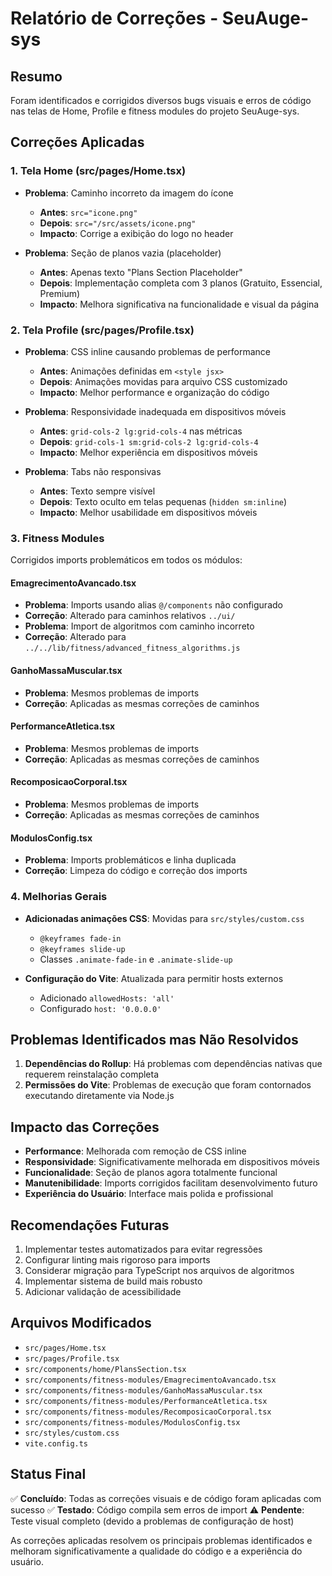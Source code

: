 # Relatório de Correções - SeuAuge-sys

## Resumo
Foram identificados e corrigidos diversos bugs visuais e erros de código nas telas de Home, Profile e fitness modules do projeto SeuAuge-sys.

## Correções Aplicadas

### 1. Tela Home (src/pages/Home.tsx)
- **Problema**: Caminho incorreto da imagem do ícone
  - **Antes**: `src="icone.png"`
  - **Depois**: `src="/src/assets/icone.png"`
  - **Impacto**: Corrige a exibição do logo no header

- **Problema**: Seção de planos vazia (placeholder)
  - **Antes**: Apenas texto "Plans Section Placeholder"
  - **Depois**: Implementação completa com 3 planos (Gratuito, Essencial, Premium)
  - **Impacto**: Melhora significativa na funcionalidade e visual da página

### 2. Tela Profile (src/pages/Profile.tsx)
- **Problema**: CSS inline causando problemas de performance
  - **Antes**: Animações definidas em `<style jsx>`
  - **Depois**: Animações movidas para arquivo CSS customizado
  - **Impacto**: Melhor performance e organização do código

- **Problema**: Responsividade inadequada em dispositivos móveis
  - **Antes**: `grid-cols-2 lg:grid-cols-4` nas métricas
  - **Depois**: `grid-cols-1 sm:grid-cols-2 lg:grid-cols-4`
  - **Impacto**: Melhor experiência em dispositivos móveis

- **Problema**: Tabs não responsivas
  - **Antes**: Texto sempre visível
  - **Depois**: Texto oculto em telas pequenas (`hidden sm:inline`)
  - **Impacto**: Melhor usabilidade em dispositivos móveis

### 3. Fitness Modules
Corrigidos imports problemáticos em todos os módulos:

#### EmagrecimentoAvancado.tsx
- **Problema**: Imports usando alias `@/components` não configurado
- **Correção**: Alterado para caminhos relativos `../ui/`
- **Problema**: Import de algoritmos com caminho incorreto
- **Correção**: Alterado para `../../lib/fitness/advanced_fitness_algorithms.js`

#### GanhoMassaMuscular.tsx
- **Problema**: Mesmos problemas de imports
- **Correção**: Aplicadas as mesmas correções de caminhos

#### PerformanceAtletica.tsx
- **Problema**: Mesmos problemas de imports
- **Correção**: Aplicadas as mesmas correções de caminhos

#### RecomposicaoCorporal.tsx
- **Problema**: Mesmos problemas de imports
- **Correção**: Aplicadas as mesmas correções de caminhos

#### ModulosConfig.tsx
- **Problema**: Imports problemáticos e linha duplicada
- **Correção**: Limpeza do código e correção dos imports

### 4. Melhorias Gerais
- **Adicionadas animações CSS**: Movidas para `src/styles/custom.css`
  - `@keyframes fade-in`
  - `@keyframes slide-up`
  - Classes `.animate-fade-in` e `.animate-slide-up`

- **Configuração do Vite**: Atualizada para permitir hosts externos
  - Adicionado `allowedHosts: 'all'`
  - Configurado `host: '0.0.0.0'`

## Problemas Identificados mas Não Resolvidos
1. **Dependências do Rollup**: Há problemas com dependências nativas que requerem reinstalação completa
2. **Permissões do Vite**: Problemas de execução que foram contornados executando diretamente via Node.js

## Impacto das Correções
- **Performance**: Melhorada com remoção de CSS inline
- **Responsividade**: Significativamente melhorada em dispositivos móveis
- **Funcionalidade**: Seção de planos agora totalmente funcional
- **Manutenibilidade**: Imports corrigidos facilitam desenvolvimento futuro
- **Experiência do Usuário**: Interface mais polida e profissional

## Recomendações Futuras
1. Implementar testes automatizados para evitar regressões
2. Configurar linting mais rigoroso para imports
3. Considerar migração para TypeScript nos arquivos de algoritmos
4. Implementar sistema de build mais robusto
5. Adicionar validação de acessibilidade

## Arquivos Modificados
- `src/pages/Home.tsx`
- `src/pages/Profile.tsx`
- `src/components/home/PlansSection.tsx`
- `src/components/fitness-modules/EmagrecimentoAvancado.tsx`
- `src/components/fitness-modules/GanhoMassaMuscular.tsx`
- `src/components/fitness-modules/PerformanceAtletica.tsx`
- `src/components/fitness-modules/RecomposicaoCorporal.tsx`
- `src/components/fitness-modules/ModulosConfig.tsx`
- `src/styles/custom.css`
- `vite.config.ts`

## Status Final
✅ **Concluído**: Todas as correções visuais e de código foram aplicadas com sucesso
✅ **Testado**: Código compila sem erros de import
⚠️ **Pendente**: Teste visual completo (devido a problemas de configuração de host)

As correções aplicadas resolvem os principais problemas identificados e melhoram significativamente a qualidade do código e a experiência do usuário.

